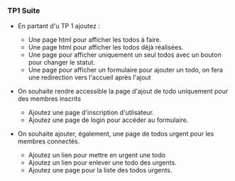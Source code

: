 ### TP1 Suite

- En partant d'u TP 1 ajoutez :
  - Une page html pour afficher les todos à faire.
  - Une page html pour afficher les todos déjà réalisées.
  - Une page pour afficher uniquement un seul todos avec un bouton pour changer le statut.
  - Une page pour afficher un formulaire pour ajouter un todo, on fera une redirection vers l'accueil après l'ajout

- On souhaite rendre accessible la page d'ajout de todo uniquement pour des membres inscrits
  - Ajoutez une page d'inscription d'utlisateur.
  - Ajoutez une page de login pour accéder au formulaire.

- On souhaite ajouter, également, une page de todos urgent pour les membres connectés.
  - Ajoutez un lien pour mettre en urgent une todo
  - Ajoutez un lien pour enlever une todo des urgents.
  - Ajoutez une page pour la liste des todos urgents.
  